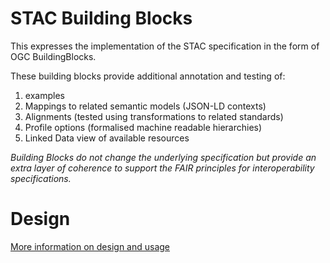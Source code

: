 # STAC Building Blocks 

This expresses the implementation of the STAC specification in the form of OGC BuildingBlocks. 

These building blocks provide additional annotation and testing of:

1. examples
2. Mappings to related semantic models (JSON-LD contexts)
3. Alignments (tested using transformations to related standards)
4. Profile options (formalised machine readable hierarchies)
5. Linked Data view of available resources

_Building Blocks do not change the underlying specification but provide an extra layer of coherence to support the FAIR principles for interoperability specifications._

# Design 

[More information on design and usage](https://github.com/opengeospatial/bblock-template/blob/master/USAGE.md)


